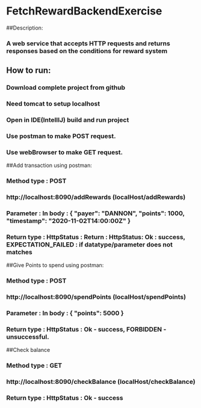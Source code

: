 # FetchRewardBackendExercise
##Description:
### A web service that accepts HTTP requests and returns responses based on the conditions for reward system

## How to run:
### Download complete project from github
### Need tomcat to setup localhost
### Open in IDE(IntellIJ) build and run project
### Use postman to make POST request.
### Use webBrowser to make GET request.


##Add transaction using postman:
### Method type : POST
### http://localhost:8090/addRewards (localHost/addRewards)
### Parameter : In body : { "payer": "DANNON", "points": 1000, "timestamp": "2020-11-02T14:00:00Z" }
### Return type : HttpStatus : Return : HttpStatus: Ok : success,  EXPECTATION_FAILED : if datatype/parameter does not matches


##Give Points to spend using postman:
### Method type : POST
### http://localhost:8090/spendPoints (localHost/spendPoints)
### Parameter : In body : { "points": 5000 }
### Return type : HttpStatus : Ok - success, FORBIDDEN - unsuccessful.

##Check balance
### Method type : GET
### http://localhost:8090/checkBalance (localHost/checkBalance)
### Return type : HttpStatus : Ok - success


